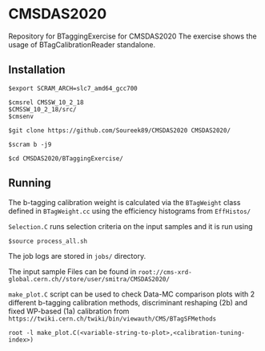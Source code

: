 # CMSDAS2020
Repository for BTaggingExercise for CMSDAS2020 
The exercise shows the usage of BTagCalibrationReader standalone.
## Installation
```
$export SCRAM_ARCH=slc7_amd64_gcc700

$cmsrel CMSSW_10_2_18
$CMSSW_10_2_18/src/
$cmsenv

$git clone https://github.com/Soureek89/CMSDAS2020 CMSDAS2020/

$scram b -j9

$cd CMSDAS2020/BTaggingExercise/
```
## Running

The b-tagging calibration weight is calculated via the `BTagWeight` class defined in `BTagWeight.cc` using the efficiency histograms from `EffHistos/`

`Selection.C` runs selection criteria on the input samples and it is run using

```
$source process_all.sh 
```
The job logs are stored in `jobs/` directory.

The input sample Files can be found in `root://cms-xrd-global.cern.ch//store/user/smitra/CMSDAS2020/`

`make_plot.C` script can be used to check Data-MC comparison plots with 2 different b-tagging calibration methods, discriminant reshaping (2b) and fixed WP-based (1a) calibration from `https://twiki.cern.ch/twiki/bin/viewauth/CMS/BTagSFMethods`

```
root -l make_plot.C(<variable-string-to-plot>,<calibration-tuning-index>)
```
